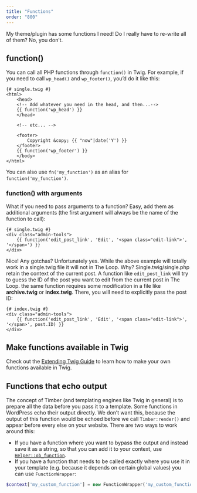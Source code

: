 ```yaml
---
title: "Functions"
order: "800"
---
```


My theme/plugin has some functions I need! Do I really have to re-write all of them?
No, you don’t.

## function()

You can call all PHP functions through `function()` in Twig. For example, if you need to call `wp_head()` and `wp_footer()`, you’d do it like this:

```twig
{# single.twig #}
<html>
    <head>
    <!-- Add whatever you need in the head, and then...-->
    {{ function('wp_head') }}
    </head>

    <!-- etc... -->

    <footer>
        Copyright &copy; {{ "now"|date('Y') }}
    </footer>
    {{ function('wp_footer') }}
    </body>
</html>
```

You can also use `fn('my_function')` as an alias for `function('my_function')`.

### function() with arguments

What if you need to pass arguments to a function? Easy, add them as additional arguments (the first argument will always be the name of the function to call):

```twig
{# single.twig #}
<div class="admin-tools">
    {{ function('edit_post_link', 'Edit', '<span class="edit-link">', '</span>') }}
</div>
```

Nice! Any gotchas? Unfortunately yes. While the above example will totally work in a single.twig file it will not in The Loop. Why? Single.twig/single.php retain the context of the current post. A function like `edit_post_link` will try to guess the ID of the post you want to edit from the current post in The Loop. the same function requires some modification in a file like **archive.twig** or **index.twig**. There, you will need to explicitly pass the post ID:

```twig
{# index.twig #}
<div class="admin-tools">
    {{ function('edit_post_link', 'Edit', '<span class="edit-link">', '</span>', post.ID) }}
</div>
```

## Make functions available in Twig

Check out the [Extending Twig Guide](https://timber.github.io/docs/v2/guides/extending-twig/) to learn how to make your own functions available in Twig.

## Functions that echo output

The concept of Timber (and templating engines like Twig in general) is to prepare all the data before you pass it to a template. Some functions in WordPress echo their output directly. We don’t want this, because the output of this function would be echoed before we call `Timber:render()` and appear before every else on your website. There are two ways to work around this:

- If you have a function where you want to bypass the output and instead save it as a string, so that you can add it to your context, use [`Helper::ob_function`](https://timber.github.io/docs/v2/reference/timber-helper/#ob-function).
- If you have a function that needs to be called exactly where you use it in your template (e.g. because it depends on certain global values) you can use `FunctionWrapper`:

```php
$context['my_custom_function'] = new FunctionWrapper('my_custom_function', $array_of_arguments);
```
